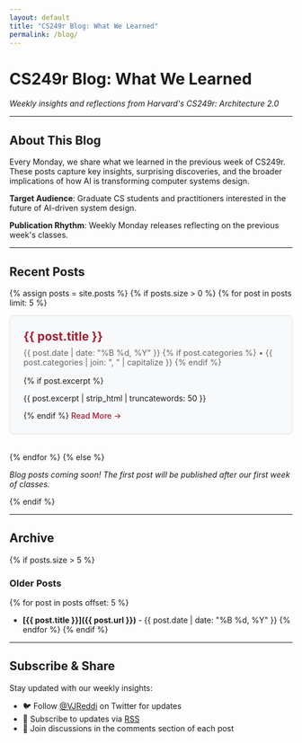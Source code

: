 ```yaml
---
layout: default
title: "CS249r Blog: What We Learned"
permalink: /blog/
---
```


# CS249r Blog: What We Learned

*Weekly insights and reflections from Harvard's CS249r: Architecture 2.0*

---

## About This Blog

Every Monday, we share what we learned in the previous week of CS249r. These posts capture key insights, surprising discoveries, and the broader implications of how AI is transforming computer systems design.

**Target Audience**: Graduate CS students and practitioners interested in the future of AI-driven system design.

**Publication Rhythm**: Weekly Monday releases reflecting on the previous week's classes.

---

## Recent Posts

{% assign posts = site.posts %}
{% if posts.size > 0 %}
  {% for post in posts limit: 5 %}
  <article class="blog-preview">
    <h2><a href="{{ post.url }}">{{ post.title }}</a></h2>
    <div class="blog-meta">
      {{ post.date | date: "%B %d, %Y" }}
      {% if post.categories %}
        • {{ post.categories | join: ", " | capitalize }}
      {% endif %}
    </div>
    {% if post.excerpt %}
      <p>{{ post.excerpt | strip_html | truncatewords: 50 }}</p>
    {% endif %}
    <a href="{{ post.url }}" class="read-more">Read More →</a>
  </article>
  {% endfor %}
{% else %}
  <p><em>Blog posts coming soon! The first post will be published after our first week of classes.</em></p>
{% endif %}

---

## Archive

{% if posts.size > 5 %}
### Older Posts
{% for post in posts offset: 5 %}
- **[{{ post.title }}]({{ post.url }})** - {{ post.date | date: "%B %d, %Y" }}
{% endfor %}
{% endif %}

---

## Subscribe & Share

Stay updated with our weekly insights:
- 🐦 Follow [@VJReddi](https://twitter.com/VJReddi) on Twitter for updates
- 📧 Subscribe to updates via [RSS](/cs249r_fall2025/feed.xml)
- 💬 Join discussions in the comments section of each post

<style>
.blog-preview {
  border: 1px solid #dee2e6;
  border-radius: 8px;
  padding: 1.5rem;
  margin-bottom: 2rem;
  background-color: #f8f9fa;
}

.blog-preview h2 {
  margin-top: 0;
  margin-bottom: 0.5rem;
}

.blog-preview h2 a {
  color: #A51C30;
  text-decoration: none;
}

.blog-preview h2 a:hover {
  color: #8B1538;
  text-decoration: underline;
}

.blog-meta {
  color: #666;
  font-size: 0.9rem;
  margin-bottom: 1rem;
}

.read-more {
  color: #A51C30;
  font-weight: 500;
  text-decoration: none;
}

.read-more:hover {
  color: #8B1538;
  text-decoration: underline;
}
</style>